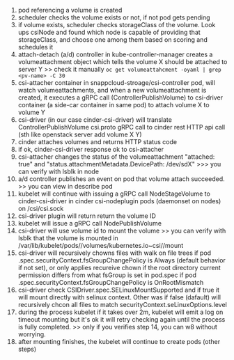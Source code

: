 1. pod referencing a volume is created
2. scheduler checks the volume exists or not, if not pod gets pending
3. if volume exists, scheduler checks storageClass of the volume. Look ups csiNode and found which node is capable of providing that storageClass, and choose one among them based on scoring and schedules it
4. attach-detach (a/d) controller in kube-controller-manager creates a volumeattachment object which tells the volume X should be attached to server Y >> check it manually `oc get volumeattahcment -oyaml | grep <pv-name> -C 30`
5. csi-attacher  container in snappcloud-stroage/csi-controller pod, will watch volumeattachments, and when a new volumeattachment is created, it executes a gRPC call (ControllerPublishVolume) to csi-driver container (a side-car container in same pod) to attach volume X to volume Y
6. csi-driver (in our case cinder-csi-driver) will translate ControllerPublishVolume csi.proto gRPC call to cinder rest HTTP api call (sth like openstack server add volume X Y)
7. cinder attaches volumes and returns HTTP status code
8. if ok, cinder-csi-driver response ok to csi-attacher
9. csi-attacher changes the status of the volumeattachment  "attached: true" and "status.attachmentMetadata.DevicePath: /dev/sdX" >>> you can verify with lsblk in node
10. a/d controller publishes an event on pod  that volume attach succeeded. >> you can view in describe pod
11. kubelet will continue with issuing a gRPC call NodeStageVolume to cinder-csi-driver in cinder csi-nodeplugin pods (daemonset on nodes) on /csi/csi.sock
12. csi-driver plugin will return return the volume ID
13. kubelet will  issue a gRPC call NodePublishVolume
14. csi-driver will use volume id to mount the volume >> you can verify with lsblk that the volume is mounted in /var/lib/kubelet/pods/<pod-id>/volumes/kubernetes.io~csi/<pv-name>/mount
15. csi-driver will recursively chowns files  with walk on file trees if pod .spec.securityContext.fsGroupChangePolicy is Always (default behavior if not set), or only applies recureive chown if the root directory current permission differs from what fsGroup is set in pod.spec if pod .spec.securityContext.fsGroupChangePolicy is OnRootMismatch
16. csi-driver check CSIDriver.spec.SELinuxMountSupported and if true it will mount directly with selinux context. Other was if false (dafault) will recursively chcon all files to match securityContext.seLinuxOptions.level
17. during the process kubelet if it takes over 2m, kubelet will emit a log on timeout mounting but it's ok it will retry checking again until the process is fully completed. >> only if you verifies step 14, you can w8 without worrying.
18. after mounting finishes, the kubelet will continue to create pods (other steps)
